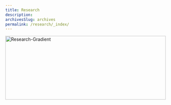 ```yaml
---
title: Research
description: 
archivesSlug: archives
permalink: /research/_index/
---
```


<img src="/images/research.jpg.webp" alt="Research-Gradient" style="max-width: 100%; height: 200px; width: 100%;">

